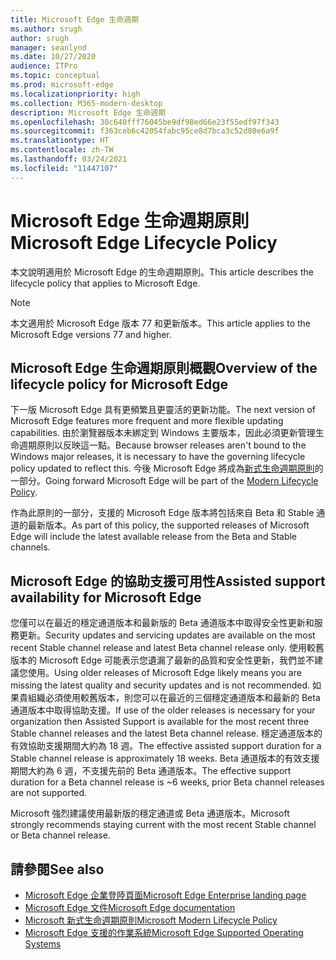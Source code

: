 ```yaml
---
title: Microsoft Edge 生命週期
ms.author: srugh
author: srugh
manager: seanlynd
ms.date: 10/27/2020
audience: ITPro
ms.topic: conceptual
ms.prod: microsoft-edge
ms.localizationpriority: high
ms.collection: M365-modern-desktop
description: Microsoft Edge 生命週期
ms.openlocfilehash: 30c640fff76045be9df98ed66e23f55edf97f343
ms.sourcegitcommit: f363ceb6c42054fabc95ce8d7bca3c52d80e6a9f
ms.translationtype: HT
ms.contentlocale: zh-TW
ms.lasthandoff: 03/24/2021
ms.locfileid: "11447107"
---
```

# <a name="microsoft-edge-lifecycle-policy"></a><span data-ttu-id="a5178-103">Microsoft Edge 生命週期原則</span><span class="sxs-lookup"><span data-stu-id="a5178-103">Microsoft Edge Lifecycle Policy</span></span>

<span data-ttu-id="a5178-104">本文說明適用於 Microsoft Edge 的生命週期原則。</span><span class="sxs-lookup"><span data-stu-id="a5178-104">This article describes the lifecycle policy that applies to Microsoft Edge.</span></span>

> [!NOTE]
> <span data-ttu-id="a5178-105">本文適用於 Microsoft Edge 版本 77 和更新版本。</span><span class="sxs-lookup"><span data-stu-id="a5178-105">This article applies to the Microsoft Edge versions 77 and higher.</span></span>

## <a name="overview-of-the-lifecycle-policy-for-microsoft-edge"></a><span data-ttu-id="a5178-106">Microsoft Edge 生命週期原則概觀</span><span class="sxs-lookup"><span data-stu-id="a5178-106">Overview of the lifecycle policy for Microsoft Edge</span></span>

<span data-ttu-id="a5178-107">下一版 Microsoft Edge 具有更頻繁且更靈活的更新功能。</span><span class="sxs-lookup"><span data-stu-id="a5178-107">The next version of Microsoft Edge features more frequent and more flexible updating capabilities.</span></span> <span data-ttu-id="a5178-108">由於瀏覽器版本未綁定到 Windows 主要版本，因此必須更新管理生命週期原則以反映這一點。</span><span class="sxs-lookup"><span data-stu-id="a5178-108">Because browser releases aren't bound to the Windows major releases, it is necessary to have the governing lifecycle policy updated to reflect this.</span></span> <span data-ttu-id="a5178-109">今後 Microsoft Edge 將成為[新式生命週期原則](https://support.microsoft.com/help/30881/modern-lifecycle-policy)的一部分。</span><span class="sxs-lookup"><span data-stu-id="a5178-109">Going forward Microsoft Edge will be part of the [Modern Lifecycle Policy](https://support.microsoft.com/help/30881/modern-lifecycle-policy).</span></span>

<span data-ttu-id="a5178-110">作為此原則的一部分，支援的 Microsoft Edge 版本將包括來自 Beta 和 Stable 通道的最新版本。</span><span class="sxs-lookup"><span data-stu-id="a5178-110">As part of this policy, the supported releases of Microsoft Edge will include the latest available release from the Beta and Stable channels.</span></span>

## <a name="assisted-support-availability-for-microsoft-edge"></a><span data-ttu-id="a5178-111">Microsoft Edge 的協助支援可用性</span><span class="sxs-lookup"><span data-stu-id="a5178-111">Assisted support availability for Microsoft Edge</span></span>
<span data-ttu-id="a5178-112">您僅可以在最近的穩定通道版本和最新版的 Beta 通道版本中取得安全性更新和服務更新。</span><span class="sxs-lookup"><span data-stu-id="a5178-112">Security updates and servicing updates are available on the most recent Stable channel release and latest Beta channel release only.</span></span> <span data-ttu-id="a5178-113">使用較舊版本的 Microsoft Edge 可能表示您遺漏了最新的品質和安全性更新，我們並不建議您使用。</span><span class="sxs-lookup"><span data-stu-id="a5178-113">Using older releases of Microsoft Edge likely means you are missing the latest quality and security updates and is not recommended.</span></span> <span data-ttu-id="a5178-114">如果貴組織必須使用較舊版本，則您可以在最近的三個穩定通道版本和最新的 Beta 通道版本中取得協助支援。</span><span class="sxs-lookup"><span data-stu-id="a5178-114">If use of the older releases is necessary for your organization then Assisted Support is available for the most recent three Stable channel releases and the latest Beta channel release.</span></span>  <span data-ttu-id="a5178-115">穩定通道版本的有效協助支援期間大約為 18 週。</span><span class="sxs-lookup"><span data-stu-id="a5178-115">The effective assisted support duration for a Stable channel release is approximately 18 weeks.</span></span> <span data-ttu-id="a5178-116">Beta 通道版本的有效支援期間大約為 6 週，不支援先前的 Beta 通道版本。</span><span class="sxs-lookup"><span data-stu-id="a5178-116">The effective support duration for a Beta channel release is ~6 weeks, prior Beta channel releases are not supported.</span></span>

<span data-ttu-id="a5178-117">Microsoft 強烈建議使用最新版的穩定通道或 Beta 通道版本。</span><span class="sxs-lookup"><span data-stu-id="a5178-117">Microsoft strongly recommends staying current with the most recent Stable channel or Beta channel release.</span></span>



## <a name="see-also"></a><span data-ttu-id="a5178-118">請參閱</span><span class="sxs-lookup"><span data-stu-id="a5178-118">See also</span></span>

- [<span data-ttu-id="a5178-119">Microsoft Edge 企業登陸頁面</span><span class="sxs-lookup"><span data-stu-id="a5178-119">Microsoft Edge Enterprise landing page</span></span>](https://aka.ms/EdgeEnterprise)
- [<span data-ttu-id="a5178-120">Microsoft Edge 文件</span><span class="sxs-lookup"><span data-stu-id="a5178-120">Microsoft Edge documentation</span></span>](./index.yml)
- [<span data-ttu-id="a5178-121">Microsoft 新式生命週期原則</span><span class="sxs-lookup"><span data-stu-id="a5178-121">Microsoft Modern Lifecycle Policy</span></span>](https://support.microsoft.com/help/30881/modern-lifecycle-policy)
- [<span data-ttu-id="a5178-122">Microsoft Edge 支援的作業系統</span><span class="sxs-lookup"><span data-stu-id="a5178-122">Microsoft Edge Supported Operating Systems</span></span>](./microsoft-edge-supported-operating-systems.md)
